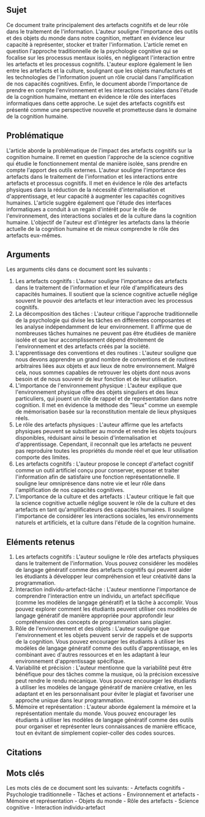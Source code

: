 ## Sujet
Ce document traite principalement des artefacts cognitifs et de leur rôle dans le traitement de l'information. L'auteur souligne l'importance des outils et des objets du monde dans notre cognition, mettant en évidence leur capacité à représenter, stocker et traiter l'information. L'article remet en question l'approche traditionnelle de la psychologie cognitive qui se focalise sur les processus mentaux isolés, en négligeant l'interaction entre les artefacts et les processus cognitifs. L'auteur explore également le lien entre les artefacts et la culture, soulignant que les objets manufacturés et les technologies de l'information jouent un rôle crucial dans l'amplification de nos capacités cognitives. Enfin, le document aborde l'importance de prendre en compte l'environnement et les interactions sociales dans l'étude de la cognition humaine, mettant en évidence le rôle des interfaces informatiques dans cette approche. Le sujet des artefacts cognitifs est présenté comme une perspective nouvelle et prometteuse dans le domaine de la cognition humaine.
## Problématique
L'article aborde la problématique de l'impact des artefacts cognitifs sur la cognition humaine. Il remet en question l'approche de la science cognitive qui étudie le fonctionnement mental de manière isolée, sans prendre en compte l'apport des outils externes. L'auteur souligne l'importance des artefacts dans le traitement de l'information et les interactions entre artefacts et processus cognitifs. Il met en évidence le rôle des artefacts physiques dans la réduction de la nécessité d'internalisation et d'apprentissage, et leur capacité à augmenter les capacités cognitives humaines. L'article suggère également que l'étude des interfaces informatiques a conduit à un regain d'intérêt pour le rôle de l'environnement, des interactions sociales et de la culture dans la cognition humaine. L'objectif de l'auteur est d'intégrer les artefacts dans la théorie actuelle de la cognition humaine et de mieux comprendre le rôle des artefacts eux-mêmes.
## Arguments
Les arguments clés dans ce document sont les suivants : 
1. Les artefacts cognitifs : L'auteur souligne l'importance des artefacts dans le traitement de l'information et leur rôle d'amplificateurs des capacités humaines. Il soutient que la science cognitive actuelle néglige souvent le pouvoir des artefacts et leur interaction avec les processus cognitifs. 
2. La décomposition des tâches : L'auteur critique l'approche traditionnelle de la psychologie qui divise les tâches en différentes composantes et les analyse indépendamment de leur environnement. Il affirme que de nombreuses tâches humaines ne peuvent pas être étudiées de manière isolée et que leur accomplissement dépend étroitement de l'environnement et des artefacts créés par la société. 
3. L'apprentissage des conventions et des routines : L'auteur souligne que nous devons apprendre un grand nombre de conventions et de routines arbitraires liées aux objets et aux lieux de notre environnement. Malgré cela, nous sommes capables de retrouver les objets dont nous avons besoin et de nous souvenir de leur fonction et de leur utilisation. 
4. L'importance de l'environnement physique : L'auteur explique que l'environnement physique offre des objets singuliers et des lieux particuliers, qui jouent un rôle de rappel et de représentation dans notre cognition. Il met en évidence la méthode des "lieux" comme un exemple de mémorisation basée sur la reconstitution mentale de lieux physiques réels. 
5. Le rôle des artefacts physiques : L'auteur affirme que les artefacts physiques peuvent se substituer au monde et rendre les objets toujours disponibles, réduisant ainsi le besoin d'internalisation et d'apprentissage. Cependant, il reconnaît que les artefacts ne peuvent pas reproduire toutes les propriétés du monde réel et que leur utilisation comporte des limites. 
6. Les artefacts cognitifs : L'auteur propose le concept d'artefact cognitif comme un outil artificiel conçu pour conserver, exposer et traiter l'information afin de satisfaire une fonction représentationnelle. Il souligne leur omniprésence dans notre vie et leur rôle dans l'amplification de nos capacités cognitives. 
7. L'importance de la culture et des artefacts : L'auteur critique le fait que la science cognitive actuelle néglige souvent le rôle de la culture et des artefacts en tant qu'amplificateurs des capacités humaines. Il souligne l'importance de considérer les interactions sociales, les environnements naturels et artificiels, et la culture dans l'étude de la cognition humaine. 
## Eléments retenus 
1. Les artefacts cognitifs : L'auteur souligne le rôle des artefacts physiques dans le traitement de l'information. Vous pouvez considérer les modèles de langage génératif comme des artefacts cognitifs qui peuvent aider les étudiants à développer leur compréhension et leur créativité dans la programmation. 
2. Interaction individu-artefact-tâche : L'auteur mentionne l'importance de comprendre l'interaction entre un individu, un artefact spécifique (comme les modèles de langage génératif) et la tâche à accomplir. Vous pouvez explorer comment les étudiants peuvent utiliser ces modèles de langage génératif de manière appropriée pour approfondir leur compréhension des concepts de programmation sans plagier. 
3. Rôle de l'environnement et des objets : L'auteur souligne que l'environnement et les objets peuvent servir de rappels et de supports de la cognition. Vous pouvez encourager les étudiants à utiliser les modèles de langage génératif comme des outils d'apprentissage, en les combinant avec d'autres ressources et en les adaptant à leur environnement d'apprentissage spécifique. 
4. Variabilité et précision : L'auteur mentionne que la variabilité peut être bénéfique pour des tâches comme la musique, où la précision excessive peut rendre le rendu mécanique. Vous pouvez encourager les étudiants à utiliser les modèles de langage génératif de manière créative, en les adaptant et en les personnalisant pour éviter le plagiat et favoriser une approche unique dans leur programmation. 
5. Mémoire et représentation : L'auteur aborde également la mémoire et la représentation mentale du monde. Vous pouvez encourager les étudiants à utiliser les modèles de langage génératif comme des outils pour organiser et représenter leurs connaissances de manière efficace, tout en évitant de simplement copier-coller des codes sources.

## Citations

## Mots clés
Les mots clés de ce document sont les suivants: - Artefacts cognitifs - Psychologie traditionnelle - Tâches et actions - Environnement et artefacts - Mémoire et représentation - Objets du monde - Rôle des artefacts - Science cognitive - Interaction individu-artefact

